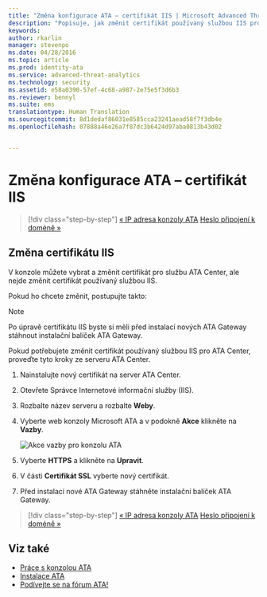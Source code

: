 ```yaml
---
title: "Změna konfigurace ATA – certifikát IIS | Microsoft Advanced Threat Analytics"
description: "Popisuje, jak změnit certifikát používaný službou IIS pro ATA Center."
keywords: 
author: rkarlin
manager: stevenpo
ms.date: 04/28/2016
ms.topic: article
ms.prod: identity-ata
ms.service: advanced-threat-analytics
ms.technology: security
ms.assetid: e58a0390-57ef-4c68-a987-2e75e5f3d6b3
ms.reviewer: bennyl
ms.suite: ems
translationtype: Human Translation
ms.sourcegitcommit: 8d1dedaf86031e8585cca23241aead58f7f3db4e
ms.openlocfilehash: 07888a46e26a7f87dc3b6424d97aba0813b43d02


---
```


# Změna konfigurace ATA – certifikát IIS

>[!div class="step-by-step"]
[« IP adresa konzoly ATA](modifying-ata-config-consoleip.md)
[Heslo připojení k doméně »](modifying-ata-config-dcpassword.md)

## Změna certifikátu IIS
V konzole můžete vybrat a změnit certifikát pro službu ATA Center, ale nejde změnit certifikát používaný službou IIS.

Pokud ho chcete změnit, postupujte takto:

> [!NOTE]
> Po úpravě certifikátu IIS byste si měli před instalací nových ATA Gateway stáhnout instalační balíček ATA Gateway.

Pokud potřebujete změnit certifikát používaný službou IIS pro ATA Center, proveďte tyto kroky ze serveru ATA Center.

1.  Nainstalujte nový certifikát na server ATA Center.

2.  Otevřete Správce Internetové informační služby (IIS).

3.  Rozbalte název serveru a rozbalte **Weby**.

4.  Vyberte web konzoly Microsoft ATA a v podokně **Akce** klikněte na **Vazby**.

    ![Akce vazby pro konzolu ATA](media/ATA-console-change-IP-bindings.jpg)

5.  Vyberte **HTTPS** a klikněte na **Upravit**.

6.  V části **Certifikát SSL** vyberte nový certifikát.

7.  Před instalací nové ATA Gateway stáhněte instalační balíček ATA Gateway.

>[!div class="step-by-step"]
[« IP adresa konzoly ATA](modifying-ata-config-consoleip.md)
[Heslo připojení k doméně »](modifying-ata-config-dcpassword.md)

## Viz také
- [Práce s konzolou ATA](working-with-ata-console.md)
- [Instalace ATA](install-ata.md)
- [Podívejte se na fórum ATA!](https://social.technet.microsoft.com/Forums/security/home?forum=mata)



<!--HONumber=Jun16_HO4-->


